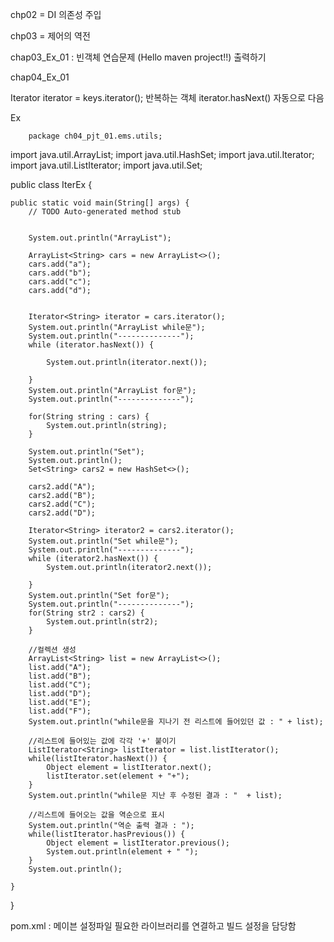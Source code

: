 chp02 = DI 의존성 주입


chp03 = 제어의 역전


chap03_Ex_01 : 빈객체 연습문제 (Hello maven project!!) 출력하기


chap04_Ex_01

Iterator<String> iterator = keys.iterator();
반복하는 객체
iterator.hasNext()
자동으로 다음


Ex

		package ch04_pjt_01.ems.utils;

import java.util.ArrayList;
import java.util.HashSet;
import java.util.Iterator;
import java.util.ListIterator;
import java.util.Set;

public class IterEx {

	public static void main(String[] args) {
		// TODO Auto-generated method stub


		System.out.println("ArrayList");

		ArrayList<String> cars = new ArrayList<>();
		cars.add("a");
		cars.add("b");
		cars.add("c");
		cars.add("d");


		Iterator<String> iterator = cars.iterator();
		System.out.println("ArrayList while문");
		System.out.println("--------------");
		while (iterator.hasNext()) {

			System.out.println(iterator.next());

		}
		System.out.println("ArrayList for문");
		System.out.println("--------------");

		for(String string : cars) {
			System.out.println(string);
		}

		System.out.println("Set");
		System.out.println();
		Set<String> cars2 = new HashSet<>();

		cars2.add("A");
		cars2.add("B");
		cars2.add("C");
		cars2.add("D");

		Iterator<String> iterator2 = cars2.iterator();
		System.out.println("Set while문");
		System.out.println("--------------");
		while (iterator2.hasNext()) {
			System.out.println(iterator2.next());

		}
		System.out.println("Set for문");
		System.out.println("--------------");
		for(String str2 : cars2) {
			System.out.println(str2);
		}

		//컬렉션 생성
		ArrayList<String> list = new ArrayList<>();
		list.add("A");
		list.add("B");
		list.add("C");
		list.add("D");
		list.add("E");
		list.add("F");
		System.out.println("while문을 지나기 전 리스트에 들어있던 값 : " + list);

		//리스트에 들어있는 값에 각각 '+' 붙이기
		ListIterator<String> listIterator = list.listIterator();
		while(listIterator.hasNext()) {
			Object element = listIterator.next();
			listIterator.set(element + "+");
		}
		System.out.println("while문 지난 후 수정된 결과 : "  + list);

		//리스트에 들어오는 값을 역순으로 표시
		System.out.println("역순 출력 결과 : "); 
		while(listIterator.hasPrevious()) {
			Object element = listIterator.previous();
			System.out.println(element + " ");
		}
		System.out.println();

	}

}

  


pom.xml : 메이븐 설정파일
필요한 라이브러리를 연결하고 빌드 설정을 담당함
